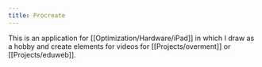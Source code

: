 ```yaml
---
title: Procreate
---
```


This is an application for [[Optimization/Hardware/iPad]] in which I draw as a hobby and create elements for videos for [[Projects/overment]] or [[Projects/eduweb]].